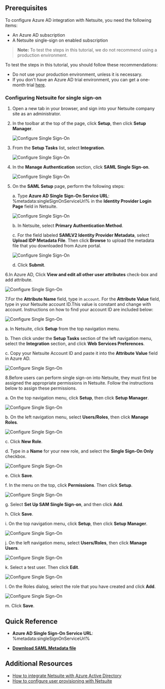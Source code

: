 ## Prerequisites

To configure Azure AD integration with Netsuite, you need the following items:

- An Azure AD subscription
- A Netsuite single-sign on enabled subscription

> **Note:**
> To test the steps in this tutorial, we do not recommend using a production environment.

To test the steps in this tutorial, you should follow these recommendations:

- Do not use your production environment, unless it is necessary.
- If you don't have an Azure AD trial environment, you can get a one-month trial [here](https://azure.microsoft.com/pricing/free-trial/).

### Configuring Netsuite for single sign-on

1. Open a new tab in your browser, and sign into your Netsuite company site as an administrator.

2. In the toolbar at the top of the page, click **Setup**, then click **Setup Manager**.

    ![Configure Single Sign-On](./media/ns-setup.png)

3. From the **Setup Tasks** list, select **Integration**.

	![Configure Single Sign-On](./media/ns-integration.png)

4. In the **Manage Authentication** section, click **SAML Single Sign-on**.

	![Configure Single Sign-On](./media/ns-saml.png)

5. On the **SAML Setup** page, perform the following steps:
   
    a. Type **Azure AD Single Sign-On Service URL**: %metadata:singleSignOnServiceUrl% in the **Identity Provider Login Page** field in Netsuite.
  
   ![Configure Single Sign-On](./media/ns-saml-setup.png)
  
   b. In Netsuite, select **Primary Authentication Method**.

   c. For the field labeled **SAMLV2 Identity Provider Metadata**, select **Upload IDP Metadata File**. Then click **Browse** to upload the metadata file that you downloaded from Azure portal.

   ![Configure Single Sign-On](./media/ns-sso-setup.png)

   d. Click **Submit**.

6.In Azure AD, Click **View and edit all other user attributes** check-box and add attribute.

   ![Configure Single Sign-On](./media/ns-attributes.png)

7.For the **Attribute Name** field, type in `account`. For the **Attribute Value** field, type in your Netsuite account ID.This value is constant and change with account. Instructions on how to find your account ID are included below:

   ![Configure Single Sign-On](./media/ns-add-attribute.png)

   a. In Netsuite, click **Setup** from the top navigation menu. 

   b. Then click under the **Setup Tasks** section of the left navigation menu, select the **Integration** section, and click **Web Services Preferences**.

   c. Copy your Netsuite Account ID and paste it into the **Attribute Value** field in Azure AD.

   ![Configure Single Sign-On](./media/ns-account-id.png)

8.Before users can perform single sign-on into Netsuite, they must first be assigned the appropriate permissions in Netsuite. Follow the instructions below to assign these permissions.

   a. On the top navigation menu, click **Setup**, then click **Setup Manager**.
      
   ![Configure Single Sign-On](./media/ns-setup.png)

   b. On the left navigation menu, select **Users/Roles**, then click **Manage Roles**.
      
   ![Configure Single Sign-On](./media/ns-manage-roles.png)

   c. Click **New Role**.

   d. Type in a **Name** for your new role, and select the **Single Sign-On Only** checkbox.
      
   ![Configure Single Sign-On](./media/ns-new-role.png)

   e. Click **Save**.

   f. In the menu on the top, click **Permissions**. Then click **Setup**.
      
   ![Configure Single Sign-On](./media/ns-sso.png)

   g. Select **Set Up SAM Single Sign-on**, and then click **Add**. 

   h. Click **Save**.

   i. On the top navigation menu, click **Setup**, then click **Setup Manager**.
      
   ![Configure Single Sign-On](./media/ns-setup.png)

   j. On the left navigation menu, select **Users/Roles**, then click **Manage Users**.
      
   ![Configure Single Sign-On](./media/ns-manage-users.png)

   k. Select a test user. Then click **Edit**.
      
   ![Configure Single Sign-On](./media/ns-edit-user.png)

   l. On the Roles dialog, select the role that you have created and click **Add**.
      
   ![Configure Single Sign-On](./media/ns-add-role.png)

   m. Click **Save**.

## Quick Reference

* **Azure AD Single Sign-On Service URL**: %metadata:singleSignOnServiceUrl%

* **[Download SAML Metadata file](%metadata:metadataDownloadUrl%)**



## Additional Resources

* [How to integrate Netsuite with Azure Active Directory](active-directory-saas-netsuite-tutorial.md)
* [How to configure user provisioning with Netsuite](active-directory-saas-netsuite-user-provisioning-tutorial.md)
